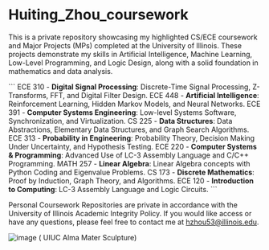 # Huiting_Zhou_coursework

This is a private repository showcasing my highlighted CS/ECE coursework and Major Projects (MPs) completed at the University of Illinois. These projects demonstrate my skills in Artificial Intelligence, Machine Learning, Low-Level Programming, and Logic Design, along with a solid foundation in mathematics and data analysis.

\`\`\`
ECE 310 - **Digital Signal Processing**: Discrete-Time Signal Processing, Z-Transforms, FFT, and Digital Filter Design.
ECE 448 - **Artificial Intelligence**: Reinforcement Learning, Hidden Markov Models, and Neural Networks.
ECE 391 - **Computer Systems Engineering**: Low-level Systems Software, Synchronization, and Virtualization.
CS 225 - **Data Structures**: Data Abstractions, Elementary Data Structures, and Graph Search Algorithms.
ECE 313 - **Probability in Engineering**: Probability Theory, Decision Making Under Uncertainty, and Hypothesis Testing.
ECE 220 - **Computer Systems & Programming**: Advanced Use of LC-3 Assembly Language and C/C++ Programming.
MATH 257 - **Linear Algebra**: Linear Algebra concepts with Python Coding and Eigenvalue Problems.
CS 173 - **Discrete Mathematics**: Proof by Induction, Graph Theory, and Algorithms.
ECE 120 - **Introduction to Computing**: LC-3 Assembly Language and Logic Circuits.
\`\`\`

Personal Coursework Repositories are private in accordance with the University of Illinois Academic Integrity Policy. If you would like access or have any questions, please feel free to contact me at hzhou53@illinois.edu.

![image](https://github.com/user-attachments/assets/47c1efeb-536f-4db0-9673-fe3a866c9086)
( UIUC Alma Mater Sculpture)
